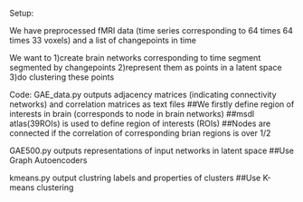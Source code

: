 Setup:

We have preprocessed fMRI data (time series corresponding to 64 times 64 times 33 voxels) and a list of changepoints in time

We want to
1)create brain networks corresponding to time segment segmented by changepoints
2)represent them as points in a latent space
3)do clustering these points

Code:
GAE_data.py outputs adjacency matrices (indicating connectivity networks) and correlation matrices as text files
##We firstly define region of interests in brain (corresponds to node in brain networks)
##msdl atlas(39ROIs) is used to define region of interests (ROIs)
##Nodes are connected if the correlation of corresponding brian regions is over 1/2

GAE500.py outputs representations of input networks in latent space
##Use Graph Autoencoders

kmeans.py output clustring labels and properties of clusters
##Use K-means clustering
